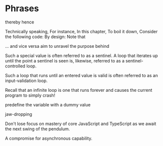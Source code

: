 # Phrases

thereby
hence

Technically speaking,
For instance,
In this chapter,
To boil it down,
Consider the following code:
By design:
Note that

... and vice versa
aim to unravel the purpose behind

Such a special value is often referred to as a sentinel. A loop that iterates up until the point a sentinel is seen is, likewise, referred to as a sentinel-controlled loop.

Such a loop that runs until an entered value is valid is often referred to as an input-validation loop.

Recall that an infinite loop is one that runs forever and causes the current program to simply crash!

predefine the variable with a dummy value

jaw-dropping

Don't lose focus on mastery of core JavaScript and TypeScript as we await the next swing of the pendulum.

 A compromise for asynchronous capability.
